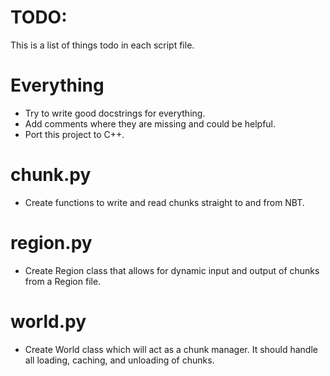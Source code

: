 # TODO:
This is a list of things todo in each script file.

# Everything
- Try to write good docstrings for everything.
- Add comments where they are missing and could be helpful.
- Port this project to C++.
# chunk.py
- Create functions to write and read chunks straight to and from NBT.
# region.py
- Create Region class that allows for dynamic input and output of chunks from a Region file.
# world.py
- Create World class which will act as a chunk manager. It should handle all loading, caching, and unloading of chunks.